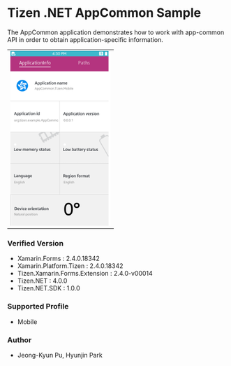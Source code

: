 # Tizen .NET AppCommon Sample

The AppCommon application demonstrates how to work with app-common API in order to obtain application-specific information.

<table>
<tr>
<td>
<center><img src='AppCommon.png' height=400></center>
</td>
</tr>
</table>

### Verified Version
* Xamarin.Forms : 2.4.0.18342
* Xamarin.Platform.Tizen : 2.4.0.18342
* Tizen.Xamarin.Forms.Extension : 2.4.0-v00014
* Tizen.NET : 4.0.0
* Tizen.NET.SDK : 1.0.0


### Supported Profile
* Mobile

### Author
* Jeong-Kyun Pu, Hyunjin Park
